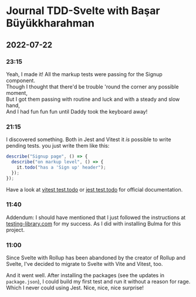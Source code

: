 # Journal TDD-Svelte with Başar Büyükkharahman

## 2022-07-22

### 23:15

Yeah, I made it!  All the markup tests were passing for the Signup component. \
Though I thought that there'd be trouble 'round the corner any possible moment, \
But I got them passing with routine and luck and with a steady and slow hand, \
And I had fun fun fun until Daddy took the keyboard away!


### 21:15

I discovered something. Both in Jest and Vitest it _is_ possible to write pending tests.
you just write them like this:

```javascript
describe("Signup page", () => {
  describe("on markup level", () => {
    it.todo("has a 'Sign up' header");
  });
});
```

Have a look at [vitest test.todo](https://vitest.dev/api/#test-todo)
or [jest test.todo](https://jestjs.io/docs/api#testtodoname) for official documentation.

### 11:40

Addendum: I should have mentioned that I just followed the instructions at
[testing-library.com](https://testing-library.com/docs/svelte-testing-library/setup#vitest)
for my success. As I did with installing Bulma for this project.

### 11:00

Since Svelte with Rollup has been abandoned by the creator of Rollup and Svelte,
I've decided to migrate to Svelte with Vite and Vitest, too.

And it went well. After installing the packages (see the updates in `package.json`),
I could build my first test and run it without a reason for rage. Which I never
could using Jest. Nice, nice, nice surprise!
